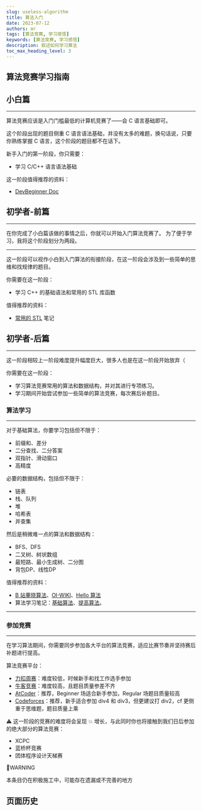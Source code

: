 ```yaml
---
slug: useless-algorithm
title: 算法入门
date: 2023-07-12
authors: mr
tags: [算法竞赛, 学习感悟]
keywords: [算法竞赛, 学习感悟]
description: 叙述如何学习算法
toc_max_heading_level: 3
---
```



<!-- truncate -->

## 算法竞赛学习指南 [​](#算法竞赛学习指南)

## 小白篇 [​](#小白篇)

* * *

算法竞赛应该是入门门槛最低的计算机竞赛了——会 C 语言基础即可。

这个阶段出现的题目侧重 C 语言语法基础，并没有太多的难题，换句话说，只要你熟练掌握 C 语言，这个阶段的题目都不在话下。

新手入门的第一阶段，你只需要：

+ 学习 C/C++ 语言语法基础

这一阶段值得推荐的资料：

+ [DevBeginner Doc](https://www.frexlink.cn/)

## 初学者-前篇 [​](#初学者-前篇)

* * *

在你完成了小白篇该做的事情之后，你就可以开始入门算法竞赛了。 为了便于学习，我将这个阶段划分为两段。

* * *

这一阶段可以视作小白到入门算法的衔接阶段，在这一阶段会涉及到一些简单的思维和找规律的题目。

你需要在这一阶段：

+ 学习 C++ 的基础语法和常用的 STL 库函数

值得推荐的资料：

+ [常用的 STL](https://lys2021.com/?p=1075) 笔记

## 初学者-后篇 [​](#初学者-后篇)

* * *

这一阶段相较上一阶段难度提升幅度巨大，很多人也是在这一阶段开始放弃（

你需要在这一阶段：

+ 学习算法竞赛常用的算法和数据结构，并对其进行专项练习。
+ 学习期间开始尝试参加一些简单的算法竞赛，每次赛后补题目。

### 算法学习 [​](#算法学习)

* * *

对于基础算法，你要学习包括但不限于：

+ 前缀和、差分
+ 二分查找、二分答案
+ 双指针、滑动窗口
+ 高精度

必要的数据结构，包括但不限于：

+ 链表
+ 栈、队列
+ 堆
+ 哈希表
+ 并查集

然后是稍微难一点的算法和数据结构：

+ BFS、DFS
+ 二叉树、树状数组
+ 最短路、最小生成树、二分图
+ 背包DP、线性DP

值得推荐的资料：

+ [B 站董晓算法](https://space.bilibili.com/517494241/video)、[OI-WIKI](https://oi-wiki.org/)、[Hello 算法](https://www.hello-algo.com/)
+ 算法学习笔记：[基础算法](https://lys2021.com/?cat=10)、[提高算法](https://lys2021.com/?cat=77)。

* * *

### 参加竞赛 [​](#参加竞赛)

* * *

在学习算法期间，你需要同步参加各大平台的算法竞赛，适应比赛节奏并坚持赛后补题进行提高。

算法竞赛平台：

+ [力扣周赛](https://leetcode.cn/contest/)：难度较低，时候新手和找工作选手参加
+ [牛客竞赛](https://ac.nowcoder.com/)：难度较高，且题目质量参差不齐
+ [AtCoder](https://atcoder.jp/)：推荐，Beginner 场适合新手参加，Regular 场题目质量较高
+ [Codeforces](https://codeforces.com/)：推荐，新手适合参加 div4 和 div3，但更建议打 div2，cf 更侧重于思维题，题目质量上乘

⚠️ 这一阶段的竞赛的难度将会呈现 💥 增长，与此同时你也将接触到我们日后参加的绝大部分的算法竞赛：

+ XCPC
+ 蓝桥杯竞赛
+ 团体程序设计天梯赛

🚧WARNING

本条目仍在积极施工中，可能存在遗漏或不完善的地方

## 页面历史[](#页面历史)

